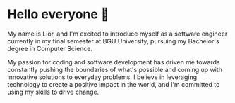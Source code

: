 # Hello everyone 👋


My name is Lior, and I'm excited to introduce myself as a software engineer currently in my final semester at BGU University, pursuing my Bachelor's degree in Computer Science.

My passion for coding and software development has driven me towards constantly pushing the boundaries of what's possible and coming up with innovative solutions to everyday problems. I believe in leveraging technology to create a positive impact in the world, and I'm committed to using my skills to drive change.

<!--
**LiorLevi15/LiorLevi15** is a ✨ _special_ ✨ repository because its `README.md` (this file) appears on your GitHub profile.

Here are some ideas to get you started:

- 🔭 I’m currently working on ...
- 🌱 I’m currently learning ...
- 👯 I’m looking to collaborate on ...
- 🤔 I’m looking for help with ...
- 💬 Ask me about ...
- 📫 How to reach me: ...
- 😄 Pronouns: ...
- ⚡ Fun fact: ...
-->
